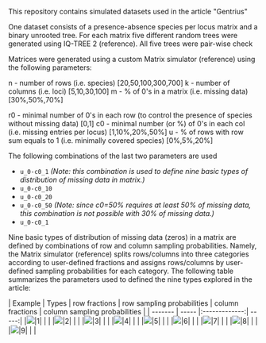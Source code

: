 This repository contains simulated datasets used in the article
"Gentrius"

One dataset consists of a presence-absence species per locus matrix and a binary unrooted tree.
For each matrix five different random trees were generated using IQ-TREE 2 (reference). All five trees were pair-wise check

Matrices were generated using a custom Matrix simulator (reference) using the following parameters:

n - number of rows 		(i.e. species)		[20,50,100,300,700]
k - number of columns		(i.e. loci)		[5,10,30,100]
m - % of 0's in a matrix	(i.e. missing data)	[30%,50%,70%]

r0 - minimal number of 0's in each row (to control the presence of species without missing data)	[0,1]
c0 - minimal number (or %) of 0's in each col (i.e. missing entries per locus)	[1,10%,20%,50%]
u  - % of rows with row sum equals to 1	(i.e. minimally covered species)	[0%,5%,20%]

The following combinations of the last two parameters are used
* `u_0-c0_1` _(Note: this combination is used to define nine basic types of distribution of missing data in matrix.)_
* `u_0-c0_10`
* `u_0-c0_20`
* `u_0-c0_50` _(Note: since c0=50% requires at least 50% of missing data, this combination is not possible with 30% of missing data.)_
* `u_0-c0_1`


Nine basic types of distribution of missing data (zeros) in a matrix are defined by combinations of row and column sampling probabilities.
Namely, the Matrix simulator (reference) splits rows/columns into three categories according to user-defined fractions and assigns rows/columns by user-defined sampling probabilities for each category. The following table summarizes the parameters used to defined the nine types explored in the article:

| Example | Types | row fractions | row sampling probabilities | column fractions | column sampling probabilities |
| ------- | ----- |:-------------:| -----:|
|![](./docs/images/matrix_types/type_1.png)|1| | |
|![](./docs/images/matrix_types/type_2.png)|2| | |
|![](./docs/images/matrix_types/type_3.png)|3| | |
|![](./docs/images/matrix_types/type_4.png)|4| | |
|![](./docs/images/matrix_types/type_5.png)|5| | |
|![](./docs/images/matrix_types/type_6.png)|6| | |
|![](./docs/images/matrix_types/type_7.png)|7| | |
|![](./docs/images/matrix_types/type_8.png)|8| | |
|![](./docs/images/matrix_types/type_9.png)|9| | |

